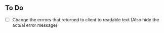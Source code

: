 ## To Do
- [ ] Change the errrors that returned to client to readable text (Also hide the actual error message)
